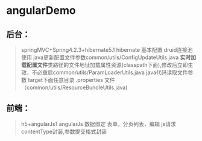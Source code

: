 # angularDemo
## 后台：

   >springMVC+Spring4.2.3+hibernate5.1
   >hibernate 基本配置
   >druid连接池使用
   >java更新配置文件参数common/utils/ConfigUpdateUtils.java
   >**实时加载配置文件**类路径的文件地址加载属性资源(classpath下面),修改后立即生效，不必重启common/utils/ParamLoaderUtils.java
   >java代码读取文件参数 target下面任意目录 .properties 文件（common/utils/ResourceBundleUtils.java)
## 前端：

  >h5+angularJs1
  >angularJs 数据绑定
  >表单，分页列表，编辑
  >js请求contentType封装,参数提交格式封装
